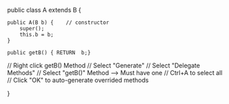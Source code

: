 public class A extends B {

    public A(B b) {    // constructor
        super();
        this.b = b;
    }

    public getB() { RETURN  b;}
// Right click getB() Method
// Select "Generate"
// Select "Delegate Methods"
// Select "getB()" Method --> Must have one
// Ctrl+A to select all
// Click "OK" to auto-generate overrided methods

}


